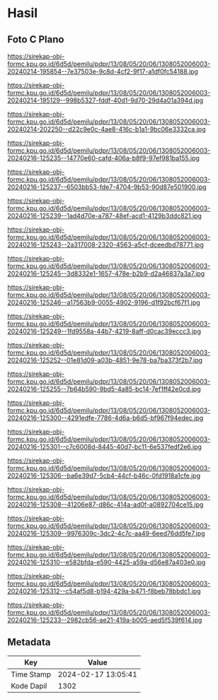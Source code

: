 # Hasil

## Foto C Plano

https://sirekap-obj-formc.kpu.go.id/6d5d/pemilu/pdpr/13/08/05/20/06/1308052006003-20240214-195854--7e37503e-9c8d-4cf2-9f17-a1df0fc54188.jpg

https://sirekap-obj-formc.kpu.go.id/6d5d/pemilu/pdpr/13/08/05/20/06/1308052006003-20240214-195129--998b5327-fddf-40d1-9d70-29d4a01a394d.jpg

https://sirekap-obj-formc.kpu.go.id/6d5d/pemilu/pdpr/13/08/05/20/06/1308052006003-20240214-202250--d22c9e0c-4ae8-416c-b1a1-9bc06e3332ca.jpg

https://sirekap-obj-formc.kpu.go.id/6d5d/pemilu/pdpr/13/08/05/20/06/1308052006003-20240216-125235--14770e60-cafd-406a-b8f9-97ef981ba155.jpg

https://sirekap-obj-formc.kpu.go.id/6d5d/pemilu/pdpr/13/08/05/20/06/1308052006003-20240216-125237--6503bb53-fde7-4704-9b53-90d87e501900.jpg

https://sirekap-obj-formc.kpu.go.id/6d5d/pemilu/pdpr/13/08/05/20/06/1308052006003-20240216-125239--1ad4d70e-a787-48ef-acd1-4129b3ddc821.jpg

https://sirekap-obj-formc.kpu.go.id/6d5d/pemilu/pdpr/13/08/05/20/06/1308052006003-20240216-125243--2a317008-2320-4563-a5cf-dceedbd78771.jpg

https://sirekap-obj-formc.kpu.go.id/6d5d/pemilu/pdpr/13/08/05/20/06/1308052006003-20240216-125245--3d8332e1-1657-478e-b2b9-d2a46837a3a7.jpg

https://sirekap-obj-formc.kpu.go.id/6d5d/pemilu/pdpr/13/08/05/20/06/1308052006003-20240216-125246--a17563b9-0055-4902-9196-d1f92bcf67f1.jpg

https://sirekap-obj-formc.kpu.go.id/6d5d/pemilu/pdpr/13/08/05/20/06/1308052006003-20240216-125249--1fd9558a-44b7-4219-8aff-d0cac39eccc3.jpg

https://sirekap-obj-formc.kpu.go.id/6d5d/pemilu/pdpr/13/08/05/20/06/1308052006003-20240216-125252--01e81d09-a03b-4851-9e78-ba7ba373f2b7.jpg

https://sirekap-obj-formc.kpu.go.id/6d5d/pemilu/pdpr/13/08/05/20/06/1308052006003-20240216-125255--7b64b590-9bd5-4a85-bc14-7ef1ff42e0cd.jpg

https://sirekap-obj-formc.kpu.go.id/6d5d/pemilu/pdpr/13/08/05/20/06/1308052006003-20240216-125300--4291edfe-7786-4d6a-b6d5-bf967f94edec.jpg

https://sirekap-obj-formc.kpu.go.id/6d5d/pemilu/pdpr/13/08/05/20/06/1308052006003-20240216-125301--c7c6008d-8445-40d7-bc11-6e537fedf2e6.jpg

https://sirekap-obj-formc.kpu.go.id/6d5d/pemilu/pdpr/13/08/05/20/06/1308052006003-20240216-125306--ba6e39d7-5cb4-44cf-b46c-0fd1918a1cfe.jpg

https://sirekap-obj-formc.kpu.go.id/6d5d/pemilu/pdpr/13/08/05/20/06/1308052006003-20240216-125308--41206e87-d86c-414a-ad0f-a0892704ce15.jpg

https://sirekap-obj-formc.kpu.go.id/6d5d/pemilu/pdpr/13/08/05/20/06/1308052006003-20240216-125309--9976309c-3dc2-4c7c-aa49-6eed76dd5fe7.jpg

https://sirekap-obj-formc.kpu.go.id/6d5d/pemilu/pdpr/13/08/05/20/06/1308052006003-20240216-125310--e582bfda-e590-4425-a59a-d56e87a403e0.jpg

https://sirekap-obj-formc.kpu.go.id/6d5d/pemilu/pdpr/13/08/05/20/06/1308052006003-20240216-125312--c54af5d8-b194-429a-b471-f8beb78bbdc1.jpg

https://sirekap-obj-formc.kpu.go.id/6d5d/pemilu/pdpr/13/08/05/20/06/1308052006003-20240216-125233--2982cb56-ae21-419a-b005-aed5f539f614.jpg


## Metadata

| Key        | Value               |
| ---------- | ------------------- |
| Time Stamp | 2024-02-17 13:05:41 |
| Kode Dapil | 1302                |




